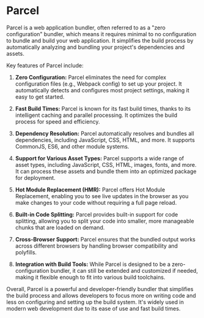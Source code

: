# Parcel
Parcel is a web application bundler, often referred to as a "zero configuration" bundler, which means it requires minimal to no configuration to bundle and build your web application. It simplifies the build process by automatically analyzing and bundling your project's dependencies and assets.

Key features of Parcel include:

1. **Zero Configuration:** Parcel eliminates the need for complex configuration files (e.g., Webpack config) to set up your project. It automatically detects and configures most project settings, making it easy to get started.

2. **Fast Build Times:** Parcel is known for its fast build times, thanks to its intelligent caching and parallel processing. It optimizes the build process for speed and efficiency.

3. **Dependency Resolution:** Parcel automatically resolves and bundles all dependencies, including JavaScript, CSS, HTML, and more. It supports CommonJS, ES6, and other module systems.

4. **Support for Various Asset Types:** Parcel supports a wide range of asset types, including JavaScript, CSS, HTML, images, fonts, and more. It can process these assets and bundle them into an optimized package for deployment.

5. **Hot Module Replacement (HMR):** Parcel offers Hot Module Replacement, enabling you to see live updates in the browser as you make changes to your code without requiring a full page reload.

6. **Built-in Code Splitting:** Parcel provides built-in support for code splitting, allowing you to split your code into smaller, more manageable chunks that are loaded on demand.

7. **Cross-Browser Support:** Parcel ensures that the bundled output works across different browsers by handling browser compatibility and polyfills.

8. **Integration with Build Tools:** While Parcel is designed to be a zero-configuration bundler, it can still be extended and customized if needed, making it flexible enough to fit into various build toolchains.

Overall, Parcel is a powerful and developer-friendly bundler that simplifies the build process and allows developers to focus more on writing code and less on configuring and setting up the build system. It's widely used in modern web development due to its ease of use and fast build times.
